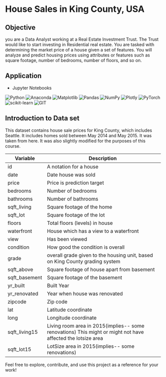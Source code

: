 # House Sales in King County, USA 

## Objective
you are a Data Analyst working at a Real Estate Investment Trust. The Trust would like to start investing in Residential real estate. You are tasked with determining the market price of a house given a set of features. You will analyze and predict housing prices using attributes or features such as square footage, number of bedrooms, number of floors, and so on. 

## Application
- Jupyter Notebooks

![Python](https://img.shields.io/badge/python-3670A0?style=for-the-badge&logo=python&logoColor=ffdd54) ![Anaconda](https://img.shields.io/badge/Anaconda-%2344A833.svg?style=for-the-badge&logo=anaconda&logoColor=white) ![Matplotlib](https://img.shields.io/badge/Matplotlib-%23ffffff.svg?style=for-the-badge&logo=Matplotlib&logoColor=black) ![Pandas](https://img.shields.io/badge/pandas-%23150458.svg?style=for-the-badge&logo=pandas&logoColor=white) ![NumPy](https://img.shields.io/badge/numpy-%23013243.svg?style=for-the-badge&logo=numpy&logoColor=white) ![Plotly](https://img.shields.io/badge/Plotly-%233F4F75.svg?style=for-the-badge&logo=plotly&logoColor=white) ![PyTorch](https://img.shields.io/badge/PyTorch-%23EE4C2C.svg?style=for-the-badge&logo=PyTorch&logoColor=white) ![scikit-learn](https://img.shields.io/badge/scikit--learn-%23F7931E.svg?style=for-the-badge&logo=scikit-learn&logoColor=white) ![GIT](https://img.shields.io/badge/Git-fc6d26?style=for-the-badge&logo=git&logoColor=white)

## Introduction to Data set

This dataset contains house sale prices for King County, which includes Seattle. It includes homes sold between May 2014 and May 2015. It was taken from here. It was also slightly modified for the purposes of this course. 

| Variable      | Description                                                                                                 |
| ------------- | ----------------------------------------------------------------------------------------------------------- |
| id            | A notation for a house                                                                                      |
| date          | Date house was sold                                                                                         |
| price         | Price is prediction target                                                                                  |
| bedrooms      | Number of bedrooms                                                                                          |
| bathrooms     | Number of bathrooms                                                                                         |
| sqft_living   | Square footage of the home                                                                                  |
| sqft_lot      | Square footage of the lot                                                                                   |
| floors        | Total floors (levels) in house                                                                              |
| waterfront    | House which has a view to a waterfront                                                                      |
| view          | Has been viewed                                                                                             |
| condition     | How good the condition is overall                                                                           |
| grade         | overall grade given to the housing unit, based on King County grading system                                |
| sqft_above    | Square footage of house apart from basement                                                                 |
| sqft_basement | Square footage of the basement                                                                              |
| yr_built      | Built Year                                                                                                  |
| yr_renovated  | Year when house was renovated                                                                               |
| zipcode       | Zip code                                                                                                    |
| lat           | Latitude coordinate                                                                                         |
| long          | Longitude coordinate                                                                                        |
| sqft_living15 | Living room area in 2015(implies-- some renovations) This might or might not have affected the lotsize area |
| sqft_lot15    | LotSize area in 2015(implies-- some renovations)      


Feel free to explore, contribute, and use this project as a reference for your work!

